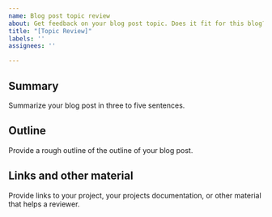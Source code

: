 ```yaml
---
name: Blog post topic review
about: Get feedback on your blog post topic. Does it fit for this blog?
title: "[Topic Review]"
labels: ''
assignees: ''

---
```


## Summary

Summarize your blog post in three to five sentences.

## Outline

Provide a rough outline of the outline of your blog post.

## Links and other material

Provide links to your project, your projects documentation, or other material that helps a reviewer.
